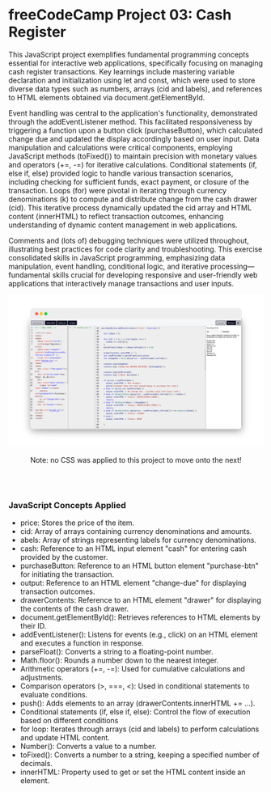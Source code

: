 # freeCodeCamp Project 03: Cash Register

This JavaScript project exemplifies fundamental programming concepts essential for interactive web applications, specifically focusing on managing cash register transactions. Key learnings include mastering variable declaration and initialization using let and const, which were used to store diverse data types such as numbers, arrays (cid and labels), and references to HTML elements obtained via document.getElementById.

Event handling was central to the application's functionality, demonstrated through the addEventListener method. This facilitated responsiveness by triggering a function upon a button click (purchaseButton), which calculated change due and updated the display accordingly based on user input. Data manipulation and calculations were critical components, employing JavaScript methods (toFixed()) to maintain precision with monetary values and operators (+=, -=) for iterative calculations. Conditional statements (if, else if, else) provided logic to handle various transaction scenarios, including checking for sufficient funds, exact payment, or closure of the transaction. Loops (for) were pivotal in iterating through currency denominations (k) to compute and distribute change from the cash drawer (cid). This iterative process dynamically updated the cid array and HTML content (innerHTML) to reflect transaction outcomes, enhancing understanding of dynamic content management in web applications.

Comments and (lots of) debugging techniques were utilized throughout, illustrating best practices for code clarity and troubleshooting. This exercise consolidated skills in JavaScript programming, emphasizing data manipulation, event handling, conditional logic, and iterative processing—fundamental skills crucial for developing responsive and user-friendly web applications that interactively manage transactions and user inputs.


<p align=center>
  <img src="./images/github-screenshot-cash-register-project.png" width=700>
</p>

<p align=center>Note: no CSS was applied to this project to move onto the next!</p>
<br>
<br>

<h3>JavaScript Concepts Applied
</h3>

- price: Stores the price of the item.
- cid: Array of arrays containing currency denominations and amounts.
- abels: Array of strings representing labels for currency denominations.
- cash: Reference to an HTML input element "cash" for entering cash provided by the customer.
- purchaseButton: Reference to an HTML button element "purchase-btn" for initiating the transaction.
- output: Reference to an HTML element "change-due" for displaying transaction outcomes.
- drawerContents: Reference to an HTML element "drawer" for displaying the contents of the cash drawer.
- document.getElementById(): Retrieves references to HTML elements by their ID.
- addEventListener(): Listens for events (e.g., click) on an HTML element and executes a function in response.
- parseFloat(): Converts a string to a floating-point number.
- Math.floor(): Rounds a number down to the nearest integer.
- Arithmetic operators (+=, -=): Used for cumulative calculations and adjustments.
- Comparison operators (>, ===, <): Used in conditional statements to evaluate conditions.
- push(): Adds elements to an array (drawerContents.innerHTML += ...).
- Conditional statements (if, else if, else): Control the flow of execution based on different conditions
- for loop: Iterates through arrays (cid and labels) to perform calculations and update HTML content.
- Number(): Converts a value to a number.
- toFixed(): Converts a number to a string, keeping a specified number of decimals.
- innerHTML: Property used to get or set the HTML content inside an element.